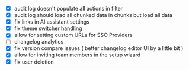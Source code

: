 - [x] audit log doesn't populate all actions in filter
- [x] audit log should load all chunked data in chunks but load all data
- [x] fix links in AI assistant settings
- [x] fix theme switcher handling
- [x] allow for setting custom URLs for SSO Providers
- [ ] changelog analytics
- [x] fix version compare issues ( better changelog editor UI by a little bit )
- [x] allow for inviting team members in the setup wizard
- [x] fix user deletion